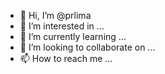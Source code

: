 - 👋 Hi, I’m @prlima
- 👀 I’m interested in ...
- 🌱 I’m currently learning ...
- 💞️ I’m looking to collaborate on ...
- 📫 How to reach me ...

<!---
prlima/prlima is a ✨ special ✨ repository because its `README.md` (this file) appears on your GitHub profile.
You can click the Preview link to take a look at your changes.
--->
